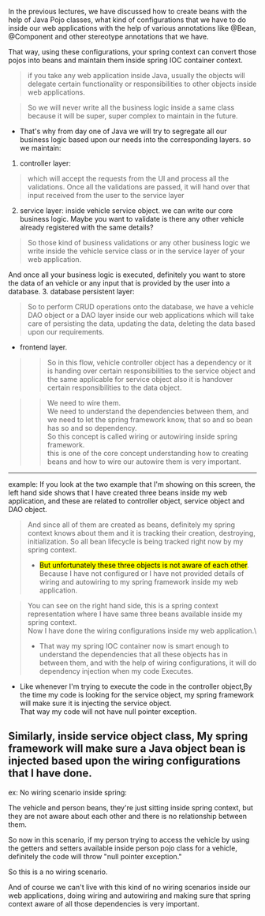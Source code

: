 In the previous lectures, we have discussed how to create beans with the help of Java Pojo classes, what kind of configurations that we have to do inside our web applications with the help of various
annotations like @Bean, @Component and other stereotype annotations that we have.

That way, using these configurations, your spring context can convert those pojos into beans and maintain them inside spring IOC container context.

> if you take any web application inside Java, usually the objects will delegate certain
functionality or responsibilities to other objects inside web applications.

>So we will never write all the business logic inside a same class because it will be super, super complex to maintain in the future.

* That's why from day one of Java we will try to segregate all our business logic based upon our needs into the corresponding layers.
 so we maintain:
1. controller layer:
>which will accept the requests from the UI and process all the validations. Once all the 
 validations are passed, it will hand over that input received from the user to the service layer
2. service layer: 
inside vehicle service object. we can write our core business logic.
Maybe you want to validate is there any other vehicle already registered with the same details?
>So those kind of business validations or any other business logic we write inside the vehicle service
class or in the service layer of your web application.

And once all your business logic is executed, definitely you want to store the data of an vehicle or any input that is provided by the user into a database.
3. database persistent layer:
>So to perform CRUD operations onto the database, we have a vehicle DAO object or a DAO layer inside our web
applications which will take care of persisting the data, updating the data, deleting the data based upon our requirements.
* frontend layer.

>>So in this flow, vehicle controller object has a dependency or it is handing over certain responsibilities to the 
service object and the same applicable for service object
also it is handover certain responsibilities to the data object.

>>We need to wire them.\
We need to understand the dependencies between them, and we need to let the spring framework know, that so and so  bean has so and so dependency.\
So this concept is called wiring or autowiring inside spring framework.\
this is one of the core concept understanding how to creating beans and how to wire our autowire them
is very important.
----
example:
If you look at the two example that I'm showing on this screen, the left hand side shows that I have created three beans inside my web application, and these are related to controller object, service
object and DAO object.

>And since all of them are created as beans, definitely my spring context knows about them and it is tracking their creation, destroying, initialization.
So all bean lifecycle is being tracked right now by my spring context.
>* <mark>But unfortunately these three objects is not aware of each other</mark>. Because I have not configured or I
have not provided details of wiring and autowiring to my spring framework inside my web application.


>You can see on the right hand side, this is a spring context representation where I have same three
beans available inside my spring context.\
Now I have done the wiring configurations inside my web application.\
>* That way my spring IOC container now is smart enough to understand the dependencies that all these objects
has in between them, and with the help of wiring configurations, it will do dependency injection when
my code Executes.
* Like whenever I'm trying to execute the code in the controller object,By the time my code is looking for the 
  service object, my spring framework will make sure it is injecting the service object.\
That way my code will not have null pointer exception.

Similarly, inside service object class, My spring framework will make sure a Java object bean is injected based upon the wiring configurations
that I have done.
----
ex: No wiring scenario inside spring:

The vehicle and person beans, they're just sitting inside spring context, but they are not aware about each other 
and there is no relationship between them.

So now in this scenario, if my person trying to access the vehicle by using the getters and setters
available inside person pojo class for a vehicle, definitely the code will throw "null pointer exception."

So this is a no wiring scenario.

And of course we can't live with this kind of no wiring scenarios inside our web applications, doing
wiring and autowiring and making sure that spring context aware of all those dependencies is very important.
